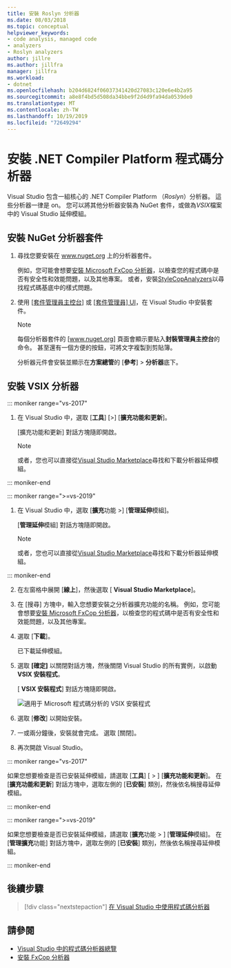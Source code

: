```yaml
---
title: 安裝 Roslyn 分析器
ms.date: 08/03/2018
ms.topic: conceptual
helpviewer_keywords:
- code analysis, managed code
- analyzers
- Roslyn analyzers
author: jillre
ms.author: jillfra
manager: jillfra
ms.workload:
- dotnet
ms.openlocfilehash: b204d6824f06037341420d27083c120e6e4b2a95
ms.sourcegitcommit: a8e8f4bd5d508da34bbe9f2d4d9fa94da0539de0
ms.translationtype: MT
ms.contentlocale: zh-TW
ms.lasthandoff: 10/19/2019
ms.locfileid: "72649294"
---
```

# <a name="install-net-compiler-platform-code-analyzers"></a>安裝 .NET Compiler Platform 程式碼分析器

Visual Studio 包含一組核心的 .NET Compiler Platform （*Roslyn*）分析器。 這些分析器一律是 on。 您可以將其他分析器安裝為 NuGet 套件，或做為*VSIX*檔案中的 Visual Studio 延伸模組。

## <a name="to-install-nuget-analyzer-packages"></a>安裝 NuGet 分析器套件

1. 尋找您要安裝在 www.nuget.org 上的分析器套件。

   例如，您可能會想要[安裝 Microsoft FxCop 分析器](install-fxcop-analyzers.md#nuget-package)，以檢查您的程式碼中是否有安全性和效能問題，以及其他專案。 或者，安裝[StyleCopAnalyzers](https://www.nuget.org/packages/stylecop.analyzers/)以尋找程式碼基底中的樣式問題。

2. 使用 [[套件管理員主控台](/nuget/quickstart/install-and-use-a-package-in-visual-studio#package-manager-console)] 或 [[套件管理員] UI](/nuget/quickstart/install-and-use-a-package-in-visual-studio#package-manager-console)，在 Visual Studio 中安裝套件。

   > [!NOTE]
   > 每個分析器套件的 [www.nuget.org] 頁面會顯示要貼入**封裝管理員主控台**的命令。 甚至還有一個方便的按鈕，可將文字複製到剪貼簿。

   分析器元件會安裝並顯示在**方案總管**的 [**參考**]  > **分析器**底下。

## <a name="to-install-vsix-analyzers"></a>安裝 VSIX 分析器

::: moniker range="vs-2017"

1. 在 Visual Studio 中，選取 [**工具**] [>] [**擴充功能和更新**]。

   [擴充功能和更新] 對話方塊隨即開啟。

   > [!NOTE]
   > 或者，您也可以直接從[Visual Studio Marketplace](https://marketplace.visualstudio.com)尋找和下載分析器延伸模組。

::: moniker-end

::: moniker range=">=vs-2019"

1. 在 Visual Studio 中，選取 [**擴充**功能 >] [**管理延伸**模組]。

   [**管理延伸**模組] 對話方塊隨即開啟。

   > [!NOTE]
   > 或者，您也可以直接從[Visual Studio Marketplace](https://marketplace.visualstudio.com)尋找和下載分析器延伸模組。

::: moniker-end

2. 在左窗格中展開 [**線上**]，然後選取 [ **Visual Studio Marketplace**]。

3. 在 [搜尋] 方塊中，輸入您想要安裝之分析器擴充功能的名稱。 例如，您可能會想要[安裝 Microsoft FxCop 分析器](install-fxcop-analyzers.md#vsix)，以檢查您的程式碼中是否有安全性和效能問題，以及其他專案。

4. 選取 [**下載**]。

   已下載延伸模組。

5. 選取 **[確定]** 以關閉對話方塊，然後關閉 Visual Studio 的所有實例，以啟動**VSIX 安裝程式**。

   [ **VSIX 安裝程式**] 對話方塊隨即開啟。

   ![適用于 Microsoft 程式碼分析的 VSIX 安裝程式](media/vsix-installer-code-analysis.png)

6. 選取 [**修改**] 以開始安裝。

7. 一或兩分鐘後，安裝就會完成。 選取 [關閉]。

8. 再次開啟 Visual Studio。

::: moniker range="vs-2017"

如果您想要檢查是否已安裝延伸模組，請選取 [**工具**] [ > ] [**擴充功能和更新**]。 在 [**擴充功能和更新**] 對話方塊中，選取左側的 [**已安裝**] 類別，然後依名稱搜尋延伸模組。

::: moniker-end

::: moniker range=">=vs-2019"

如果您想要檢查是否已安裝延伸模組，請選取 [**擴充**功能  > ] [**管理延伸**模組]。 在 [**管理擴充**功能] 對話方塊中，選取左側的 [**已安裝**] 類別，然後依名稱搜尋延伸模組。

::: moniker-end

## <a name="next-steps"></a>後續步驟

> [!div class="nextstepaction"]
> [在 Visual Studio 中使用程式碼分析器](../code-quality/use-roslyn-analyzers.md)

## <a name="see-also"></a>請參閱

- [Visual Studio 中的程式碼分析器總覽](../code-quality/roslyn-analyzers-overview.md)
- [安裝 FxCop 分析器](../code-quality/install-fxcop-analyzers.md)

